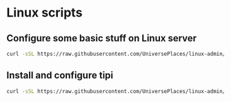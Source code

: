 # Linux scripts

## Configure some basic stuff on Linux server

```sh
curl -sSL https://raw.githubusercontent.com/UniversePlaces/linux-admin/refs/heads/main/1-init-server.sh | bash
```

## Install and configure tipi

```sh
curl -sSL https://raw.githubusercontent.com/UniversePlaces/linux-admin/refs/heads/main/2-install-tipi.sh | bash
```
